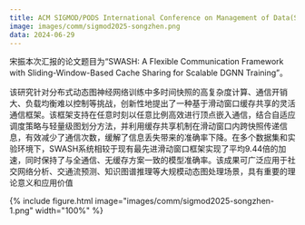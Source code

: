 ```yaml
---
title: ACM SIGMOD/PODS International Conference on Management of Data(SIGMOD 2025), Santiago, Chile.
image: images/comm/sigmod2025-songzhen.png
data: 2024-06-29
---
```

<!-- excerpt start -->
宋振本次汇报的论文题目为“SWASH: A Flexible Communication Framework with Sliding-Window-Based Cache Sharing for Scalable DGNN Training”。
<!-- excerpt end -->

该研究针对分布式动态图神经网络训练中多时间快照的高复杂度计算、通信开销大、负载均衡难以控制等挑战，创新性地提出了一种基于滑动窗口缓存共享的灵活通信框架。该框架支持在任意时刻以任意比例高效进行顶点嵌入通信，结合自适应调度策略与轻量级图划分方法，并利用缓存共享机制在滑动窗口内跨快照传递信息，有效减少了通信次数，缓解了信息丢失带来的准确率下降。在多个数据集和实验环境下，SWASH系统相较于现有最先进滑动窗口框架实现了平均9.44倍的加速，同时保持了与全通信、无缓存方案一致的模型准确率。该成果可广泛应用于社交网络分析、交通流预测、知识图谱推理等大规模动态图处理场景，具有重要的理论意义和应用价值

{%
  include figure.html
  image="images/comm/sigmod2025-songzhen-1.png"
  width="100%"
%}